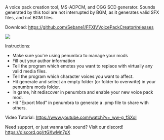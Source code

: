 A voice pack creation tool, MS-ADPCM, and OGG SCD generator.
Sounds generated by this tool are not interrupted by BGM, as it generates valid SFX files, and not BGM files.

Download:
https://github.com/Sebane1/FFXIVVoicePackCreator/releases

![](https://i.gyazo.com/6247d4469710218864e93dda384303de.png)

Instructions:

- Make sure you're using penumbra to manage your mods
- Fill out your author information
- Tell the program which emotes you want to replace with virtually any valid media files.
- Tell the program which character voices you want to affect.
- Hit generate and select an empty folder (or folder to overwrite) in your penumbra mods folder.
- In game, hit rediscover in penumbra and enable your new voice pack mod.
- Hit "Export Mod" in penumbra to generate a .pmp file to share with others.

Video Tutorial:
https://www.youtube.com/watch?v=_ww-g_fSXoI

Need support, or just wanna talk sound? Visit our discord! https://discord.gg/rtGXwMn7pX 
